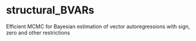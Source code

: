 # structural_BVARs
Efficient MCMC for Bayesian estimation of vector autoregressions with sign, zero and other restrictions
